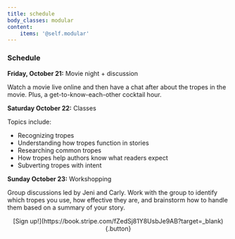 ```yaml
---
title: schedule
body_classes: modular
content:
    items: '@self.modular'
---
```


### Schedule

**Friday, October 21:** Movie night + discussion

Watch a movie live online and then have a chat after about the tropes in the movie. Plus, a get-to-know-each-other cocktail hour.

**Saturday October 22:** Classes

Topics include: 
* Recognizing tropes
* Understanding how tropes function in stories
* Researching common tropes
* How tropes help authors know what readers expect
* Subverting tropes with intent

**Sunday October 23:** Workshopping

Group discussions led by Jeni and Carly. Work with the group to identify which tropes you use, how effective they are, and brainstorm how to handle them based on a summary of your story. 
 
<center markdown="1">[Sign up!](https://book.stripe.com/fZedSj81Y8UsbJe9AB?target=_blank){.button}</center>
